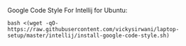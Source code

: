 Google Code Style For Intellij for Ubuntu:

`bash <(wget -qO- https://raw.githubusercontent.com/vickysirwani/laptop-setup/master/intellij/install-google-code-style.sh)`
